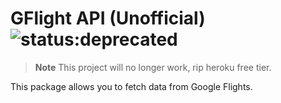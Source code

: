 # GFlight API (Unofficial) ![status:deprecated](https://img.shields.io/badge/status-deprecated-red)

> **Note** This project will no longer work, rip heroku free tier. 

This package allows you to fetch data from Google Flights.


